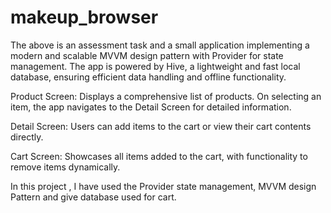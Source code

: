 # makeup_browser

The above is an assessment task and a small application implementing a modern and scalable MVVM design pattern with Provider for state management. The app is powered by Hive, a lightweight and fast local database, ensuring efficient data handling and offline functionality.

Product Screen: Displays a comprehensive list of products. On selecting an item, the app navigates to the Detail Screen for detailed information.

Detail Screen: Users can add items to the cart or view their cart contents directly.

Cart Screen: Showcases all items added to the cart, with functionality to remove items dynamically.

In this project , I have used the Provider state management, MVVM design Pattern and give database used for cart.